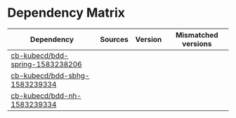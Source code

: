 # Dependency Matrix

Dependency | Sources | Version | Mismatched versions
---------- | ------- | ------- | -------------------
[cb-kubecd/bdd-spring-1583238206](https://github.com/cb-kubecd/bdd-spring-1583238206.git) |  | []() | 
[cb-kubecd/bdd-sbhg-1583239334](https://github.com/cb-kubecd/bdd-sbhg-1583239334.git) |  | []() | 
[cb-kubecd/bdd-nh-1583239334](https://github.com/cb-kubecd/bdd-nh-1583239334.git) |  | []() | 
